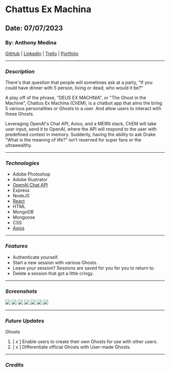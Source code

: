 # Chattus Ex Machina

## Date: 07/07/2023

### By: Anthony Medina

[GitHub](https://github.com/ajm24027) | [LinkedIn](https://www.linkedin.com/in/anthonyjmedina/) | [Trello](https://trello.com/b/WKPfCzCs/chem) | [Portfolio](https://www.anthonyjmedina.com/)

---

### **_Description_**

There's that question that people will sometimes ask at a party, "If you could have dinner with 5 person, living or dead, who would it be?"

A play off of the phrase, "DEUS EX MACHNIA", or "The Ghost in the Machine", Chattus Ex Machina (ChEM), is a chatbot app that aims the bring 5 various personalities or Ghosts to a user. And allow users to interact with these Ghosts.

Leveraging OpenAI's Chat API, Axios, and a MERN stack, ChEM will take user input, send it to OpenAI, where the API will respond to the user with predefined context in memory. Suddenly, having the ability to ask Drake "What is the meaning of life?" isn't reserved for super fans or the ultrawealthy.

---

### **_Technologies_**

- Adobe Photoshop
- Adobe Illustrator
- [OpenAI Chat API](https://platform.openai.com/docs/api-reference/chat)
- Express
- NodeJS
- [React](https://react.dev/)
- HTML
- MongoDB
- Mongoose
- CSS
- [Axios](https://axios-http.com/)

---

### **_Features_**

- Authenticate yourself.
- Start a new session with various Ghosts.
- Leave your session? Sessions are saved for you for you to return to.
- Delete a session that got a little cringy.

---

### **_Screenshots_**

![](gitimages/Component_Hierarchy.png)
![](gitimages/ERD.png)
![](<gitimages/Landing_(Non-Auth)_Home.png>)
![](gitimages/Sign-In.png)
![](gitimages/Sign-Up.png)
![](gitimages/Auth_Home.png)
![](gitimages/Session.png)

---

### **_Future Updates_**

Ghosts

1. [ x ] Enable users to create their own Ghosts for use with other users.
2. [ x ] Differentiate official Ghosts with User-made Ghosts.

---

### **_Credits_**
